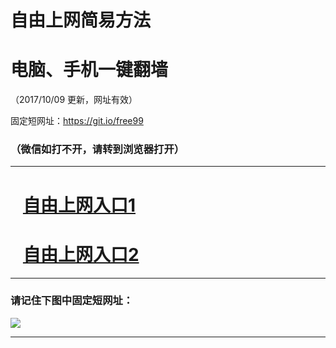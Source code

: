 ﻿# 自由上网简易方法

# 电脑、手机一键翻墙

（2017/10/09 更新，网址有效）

固定短网址：https://git.io/free99

### （微信如打不开，请转到浏览器打开）


***





# &nbsp;&nbsp; <a href="http://ft417810640.fwq-tz-1001.info/fwqtz01.html?t=100900113855 " target="_blank">自由上网入口1</a>
# &nbsp;&nbsp; <a href="http://ft2022011533.fwq-tz-1002.info/fwqtz02.html?t=100900121288 " target="_blank">自由上网入口2</a>
***

### 请记住下图中固定短网址：

<img src="https://s3-us-west-2.amazonaws.com/fwq-1001/yjfq-20170905okok.png" /> 


***

